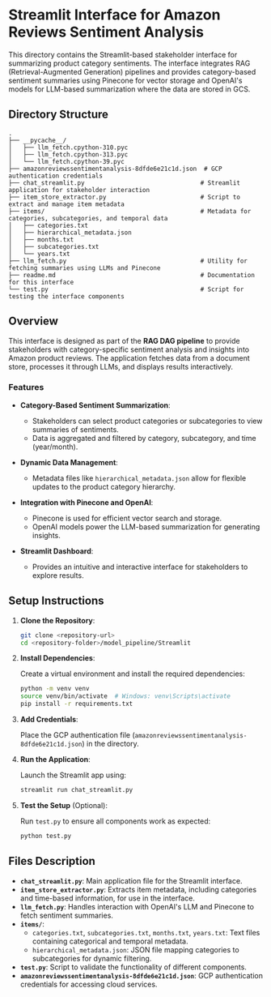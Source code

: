 # Streamlit Interface for Amazon Reviews Sentiment Analysis

This directory contains the Streamlit-based stakeholder interface for summarizing product category sentiments. The interface integrates RAG (Retrieval-Augmented Generation) pipelines and provides category-based sentiment summaries using Pinecone for vector storage and OpenAI's models for LLM-based summarization where the data are stored in GCS.

## Directory Structure

```
.
├── __pycache__/
│   ├── llm_fetch.cpython-310.pyc
│   ├── llm_fetch.cpython-313.pyc
│   └── llm_fetch.cpython-39.pyc
├── amazonreviewssentimentanalysis-8dfde6e21c1d.json  # GCP authentication credentials
├── chat_streamlit.py                                # Streamlit application for stakeholder interaction
├── item_store_extractor.py                          # Script to extract and manage item metadata
├── items/                                           # Metadata for categories, subcategories, and temporal data
│   ├── categories.txt
│   ├── hierarchical_metadata.json
│   ├── months.txt
│   ├── subcategories.txt
│   └── years.txt
├── llm_fetch.py                                     # Utility for fetching summaries using LLMs and Pinecone
├── readme.md                                        # Documentation for this interface
└── test.py                                          # Script for testing the interface components
```

## Overview

This interface is designed as part of the **RAG DAG pipeline** to provide stakeholders with category-specific sentiment analysis and insights into Amazon product reviews. The application fetches data from a document store, processes it through LLMs, and displays results interactively.

### Features

- **Category-Based Sentiment Summarization**:
  - Stakeholders can select product categories or subcategories to view summaries of sentiments.
  - Data is aggregated and filtered by category, subcategory, and time (year/month).
  
- **Dynamic Data Management**:
  - Metadata files like  `hierarchical_metadata.json` allow for flexible updates to the product category hierarchy.
  
- **Integration with Pinecone and OpenAI**:
  - Pinecone is used for efficient vector search and storage.
  - OpenAI models power the LLM-based summarization for generating insights.

- **Streamlit Dashboard**:
  - Provides an intuitive and interactive interface for stakeholders to explore results.

## Setup Instructions

1. **Clone the Repository**:

   ```bash
   git clone <repository-url>
   cd <repository-folder>/model_pipeline/Streamlit
   ```

2. **Install Dependencies**:

   Create a virtual environment and install the required dependencies:

   ```bash
   python -m venv venv
   source venv/bin/activate  # Windows: venv\Scripts\activate
   pip install -r requirements.txt
   ```

3. **Add Credentials**:

   Place the GCP authentication file (`amazonreviewssentimentanalysis-8dfde6e21c1d.json`) in the directory.

4. **Run the Application**:

   Launch the Streamlit app using:

   ```bash
   streamlit run chat_streamlit.py
   ```

5. **Test the Setup** (Optional):

   Run `test.py` to ensure all components work as expected:

   ```bash
   python test.py
   ```

## Files Description

- **`chat_streamlit.py`**: Main application file for the Streamlit interface.
- **`item_store_extractor.py`**: Extracts item metadata, including categories and time-based information, for use in the interface.
- **`llm_fetch.py`**: Handles interaction with OpenAI's LLM and Pinecone to fetch sentiment summaries.
- **`items/`**:
  - `categories.txt`, `subcategories.txt`, `months.txt`, `years.txt`: Text files containing categorical and temporal metadata.
  - `hierarchical_metadata.json`: JSON file mapping categories to subcategories for dynamic filtering.
- **`test.py`**: Script to validate the functionality of different components.
- **`amazonreviewssentimentanalysis-8dfde6e21c1d.json`**: GCP authentication credentials for accessing cloud services.

